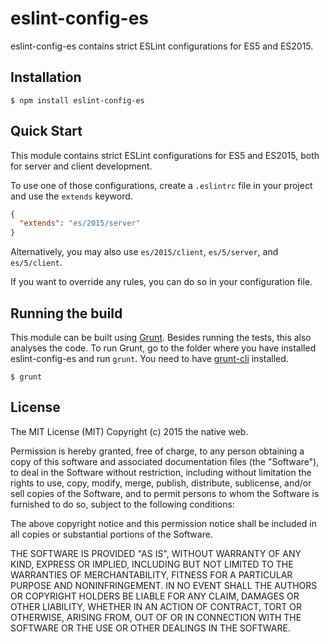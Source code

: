 # eslint-config-es

eslint-config-es contains strict ESLint configurations for ES5 and ES2015.

## Installation

    $ npm install eslint-config-es

## Quick Start

This module contains strict ESLint configurations for ES5 and ES2015, both for server and client development.

To use one of those configurations, create a `.eslintrc` file in your project and use the `extends` keyword.

```json
{
  "extends": "es/2015/server"
}
```

Alternatively, you may also use `es/2015/client`, `es/5/server`, and `es/5/client`.

If you want to override any rules, you can do so in your configuration file.

## Running the build

This module can be built using [Grunt](http://gruntjs.com/). Besides running the tests, this also analyses the code. To run Grunt, go to the folder where you have installed eslint-config-es and run `grunt`. You need to have [grunt-cli](https://github.com/gruntjs/grunt-cli) installed.

    $ grunt

## License

The MIT License (MIT)
Copyright (c) 2015 the native web.

Permission is hereby granted, free of charge, to any person obtaining a copy of this software and associated documentation files (the "Software"), to deal in the Software without restriction, including without limitation the rights to use, copy, modify, merge, publish, distribute, sublicense, and/or sell copies of the Software, and to permit persons to whom the Software is furnished to do so, subject to the following conditions:

The above copyright notice and this permission notice shall be included in all copies or substantial portions of the Software.

THE SOFTWARE IS PROVIDED "AS IS", WITHOUT WARRANTY OF ANY KIND, EXPRESS OR IMPLIED, INCLUDING BUT NOT LIMITED TO THE WARRANTIES OF MERCHANTABILITY, FITNESS FOR A PARTICULAR PURPOSE AND NONINFRINGEMENT. IN NO EVENT SHALL THE AUTHORS OR COPYRIGHT HOLDERS BE LIABLE FOR ANY CLAIM, DAMAGES OR OTHER LIABILITY, WHETHER IN AN ACTION OF CONTRACT, TORT OR OTHERWISE, ARISING FROM, OUT OF OR IN CONNECTION WITH THE SOFTWARE OR THE USE OR OTHER DEALINGS IN THE SOFTWARE.
